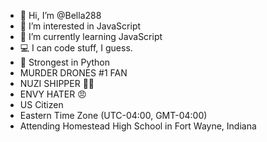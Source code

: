- 👋 Hi, I’m @Bella288
- 👀 I’m interested in JavaScript
- 🌱 I’m currently learning JavaScript
- 💻 I can code stuff, I guess.
- 💪 Strongest in Python
- MURDER DRONES #1 FAN
- NUZI SHIPPER 💛💜
- ENVY HATER 😠
- US Citizen
- Eastern Time Zone (UTC-04:00, GMT-04:00)
- Attending Homestead High School in Fort Wayne, Indiana
<!---
HELP US
--->

<!---
Bella288/Bella288 is a ✨ special ✨ repository because its `README.md` (this file) appears on your GitHub profile.
You can click the Preview link to take a look at your changes.
--->
